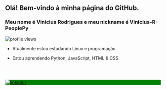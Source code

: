 ## Olá! Bem-vindo à minha página do GitHub.
### Meu nome é Vinícius Rodrigues e meu nickname é Vinicius-R-PeoplePy

<p align="left"> <img src="https://komarev.com/ghpvc/?username=Vinicius-R-PeoplePy&color=blue" alt="profile views"/> </p>

- Atualmente estou estudando Linux e programação. 

- Estou aprendendo Python, JavaScript, HTML & CSS. 

<br> <br> 
<p align="left" style="background:green">
<a href="https://www.linkedin.com/in/vin%C3%ADcius-rodrigues-71a5851b8/"
target= "_blank">
	<img align="center" src="https://img.shields.io/badge/-Vinicius-R-PeoplePy-05122A?style=flat&logo=linkedin" alt="linkedin"/>
</a>
</p>
